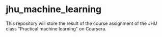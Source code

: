 # jhu_machine_learning

This repository will store the result of the course assignment of the JHU class "Practical machine learning" on Coursera. 

